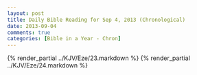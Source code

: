 ```yaml
---
layout: post
title: Daily Bible Reading for Sep 4, 2013 (Chronological)
date: 2013-09-04
comments: true
categories: [Bible in a Year - Chron]
---
```

{% render_partial ../KJV/Eze/23.markdown %}
{% render_partial ../KJV/Eze/24.markdown %}
